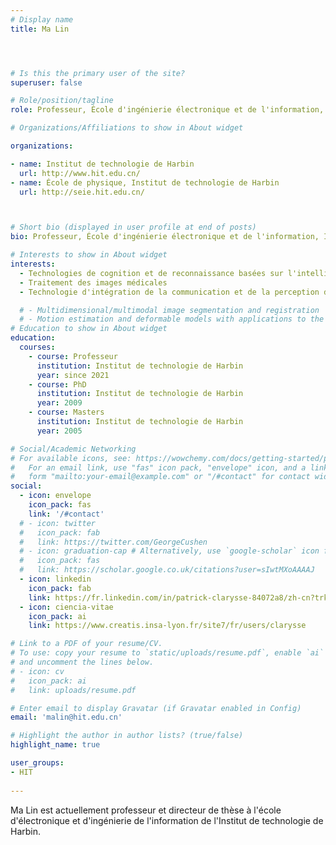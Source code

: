 ```yaml
---
# Display name
title: Ma Lin




# Is this the primary user of the site?
superuser: false

# Role/position/tagline
role: Professeur, École d'ingénierie électronique et de l'information, Institut de technologie de Harbin

# Organizations/Affiliations to show in About widget

organizations:

- name: Institut de technologie de Harbin
  url: http://www.hit.edu.cn/
- name: École de physique, Institut de technologie de Harbin
  url: http://seie.hit.edu.cn/



# Short bio (displayed in user profile at end of posts)
bio: Professeur, École d'ingénierie électronique et de l'information, Institut de technologie de Harbin

# Interests to show in About widget
interests:
  - Technologies de cognition et de reconnaissance basées sur l'intelligence artificielle pour les environnements complexes
  - Traitement des images médicales
  - Technologie d'intégration de la communication et de la perception des réseaux mobiles

  # - Multidimensional/multimodal image segmentation and registration
  # - Motion estimation and deformable models with applications to the 3D analysis of the heart functions
# Education to show in About widget
education:
  courses:
    - course: Professeur
      institution: Institut de technologie de Harbin
      year: since 2021
    - course: PhD
      institution: Institut de technologie de Harbin
      year: 2009
    - course: Masters
      institution: Institut de technologie de Harbin
      year: 2005

# Social/Academic Networking
# For available icons, see: https://wowchemy.com/docs/getting-started/page-builder/#icons
#   For an email link, use "fas" icon pack, "envelope" icon, and a link in the
#   form "mailto:your-email@example.com" or "/#contact" for contact widget.
social:
  - icon: envelope
    icon_pack: fas
    link: '/#contact'
  # - icon: twitter
  #   icon_pack: fab
  #   link: https://twitter.com/GeorgeCushen
  # - icon: graduation-cap # Alternatively, use `google-scholar` icon from `ai` icon pack
  #   icon_pack: fas
  #   link: https://scholar.google.co.uk/citations?user=sIwtMXoAAAAJ
  - icon: linkedin
    icon_pack: fab
    link: https://fr.linkedin.com/in/patrick-clarysse-84072a8/zh-cn?trk=people-guest_people_search-card
  - icon: ciencia-vitae
    icon_pack: ai
    link: https://www.creatis.insa-lyon.fr/site7/fr/users/clarysse 

# Link to a PDF of your resume/CV.
# To use: copy your resume to `static/uploads/resume.pdf`, enable `ai` icons in `params.toml`,
# and uncomment the lines below.
# - icon: cv
#   icon_pack: ai
#   link: uploads/resume.pdf

# Enter email to display Gravatar (if Gravatar enabled in Config)
email: 'malin@hit.edu.cn'

# Highlight the author in author lists? (true/false)
highlight_name: true

user_groups:
- HIT
 
---
```


Ma Lin est actuellement professeur et directeur de thèse à l'école d'électronique et d'ingénierie de l'information de l'Institut de technologie de Harbin.
